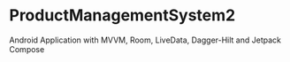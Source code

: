 # ProductManagementSystem2
Android Application with MVVM, Room, LiveData, Dagger-Hilt and Jetpack Compose
